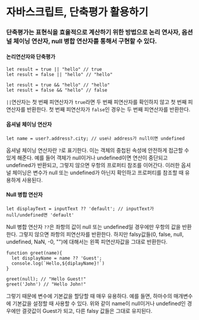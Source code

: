 # 자바스크립트, 단축평가 활용하기

### 단축평가는 표현식을 효율적으로 계산하기 위한 방법으로 논리 연사자, 옵션널 체이닝 연산자, null 병합 연산자를 통해서 구현할 수 있다.

#### 논리연산자와 단축평가

```
let result = true || "hello" // true
let result = false || "hello" // "hello"

let result = true && "hello" // "hello"
let result = false && "hello" // false
```

`||`연산자는 첫 번째 피연산자가 `true`라면 두 번째 피연산자를 확인하지 않고 첫 번째 피연산자를 반환한다. 첫 번째 피연산자가 `false`인 경우는 두 번째 피연산자를 반환한다.

#### 옵셔널 체이닝 연산자

```
let name = user?.address?.city; // use나 address가 null이면 undefined
```

옵셔널 체이닝 연산자란 `?`로 표기한다. 이는 객체의 중첩된 속성에 안전하게 접근할 수 있게 해준다. 예를 들어 객체가 null이거나 undefined이면 연산이 중단되고 undefined가 반환되고, 그렇지 않으면 우항의 프로퍼티 참조를 이어간다. 이러한 옵셔널 체이닝은 변수가 null 또는 undefined가 아닌지 확인하고 프로퍼티를 참조할 때 유용하게 사용된다.

#### Null 병합 연산자

```
let displayText = inputText ?? 'default'; // inputText가 null/undefined면 'default'
```

Null 병합 연산자 `??`은 좌항의 값이 null 또는 undefined일 경우에만 우항의 값을 반환한다. 그렇지 않으면 좌항의 피연산자를 반환한다. 하지만 falsy값들(0, false, null, undefined, NaN, -0, "")에 대해서는 왼쪽 피연산자값을 그대로 반환한다.

```
function greet(name){
  let displayName = name ?? 'Guest';
  console.log(`Hello,${diplayName}!`)
}

greet(null); // "Hello Guest!"
greet('John') // "Hello John!"
```

그렇기 때문에 변수에 기본값을 할당할 때 매우 유용하다. 예를 들면, 하마수의 매개변수에 기본값을 설정할 때 사용할 수 있다. 위와 같이 name이 null이거나 undefined인 경우에만 결괏값이 Guest가 되고, 다른 falsy 값들은 그대로 유지된다.
